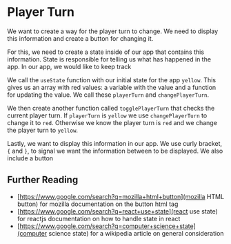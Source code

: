# Player Turn
We want to create a way for the player turn to change. We need to display this information and create a button for changing it.

For this, we need to create a state inside of our app that contains this information. State is responsible for telling us what has happened in the app. In our app, we would like to keep track

We call the `useState` function with our initial state for the app `yellow`. This gives us an array with red values: a variable with the value and a function for updating the value. We call these `playerTurn` and `changePlayerTurn`.

We then create another function called `togglePlayerTurn` that checks the current player turn. If `playerTurn` is `yellow` we use `changePlayerTurn` to change it to `red`. Otherwise we know the player turn is `red` and we change the player turn to `yellow`.

Lastly, we want to display this information in our app. We use curly bracket, `{` and `}`, to signal we want the information between to be displayed. We also include a button

## Further Reading
 - [https://www.google.com/search?q=mozilla+html+button](mozilla HTML button) for mozilla documentation on the button html tag
 - [https://www.google.com/search?q=react+use+state](react use state) for reactjs documentation on how to handle state in react
 - [https://www.google.com/search?q=computer+science+state](computer science state) for a wikipedia article on general consideration
